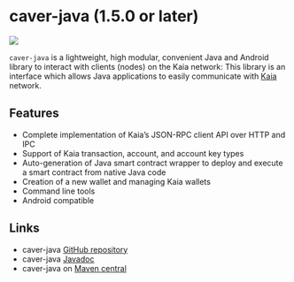 # caver-java (1.5.0 or later)

![](/img/references/klaytnXcaver-java.png)

`caver-java` is a lightweight, high modular, convenient Java and Android library to interact with clients \(nodes\) on the Kaia network: This library is an interface which allows Java applications to easily communicate with [Kaia](https://www.klaytn.com) network.

## Features <a id="features"></a>

- Complete implementation of Kaia’s JSON-RPC client API over HTTP and IPC
- Support of Kaia transaction, account, and account key types
- Auto-generation of Java smart contract wrapper to deploy and execute a smart contract from native Java code
- Creation of a new wallet and managing Kaia wallets
- Command line tools
- Android compatible

## Links <a id="links"></a>

- caver-java [GitHub repository](https://github.com/klaytn/caver-java)
- caver-java [Javadoc](https://javadoc.io/doc/com.klaytn.caver/core)
- caver-java on [Maven central](https://search.maven.org/artifact/com.klaytn.caver/core)
